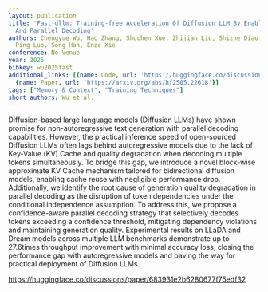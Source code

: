 ```yaml
---
layout: publication
title: 'Fast-dllm: Training-free Acceleration Of Diffusion LLM By Enabling KV Cache
  And Parallel Decoding'
authors: Chengyue Wu, Hao Zhang, Shuchen Xue, Zhijian Liu, Shizhe Diao, Ligeng Zhu,
  Ping Luo, Song Han, Enze Xie
conference: No Venue
year: 2025
bibkey: wu2025fast
additional_links: [{name: Code, url: 'https://huggingface.co/discussions/paper/683931e2b6280677f75edf32'},
  {name: Paper, url: 'https://arxiv.org/abs/hf2505.22618'}]
tags: ["Memory & Context", "Training Techniques"]
short_authors: Wu et al.
---
```

Diffusion-based large language models (Diffusion LLMs) have shown promise for non-autoregressive text generation with parallel decoding capabilities. However, the practical inference speed of open-sourced Diffusion LLMs often lags behind autoregressive models due to the lack of Key-Value (KV) Cache and quality degradation when decoding multiple tokens simultaneously. To bridge this gap, we introduce a novel block-wise approximate KV Cache mechanism tailored for bidirectional diffusion models, enabling cache reuse with negligible performance drop. Additionally, we identify the root cause of generation quality degradation in parallel decoding as the disruption of token dependencies under the conditional independence assumption. To address this, we propose a confidence-aware parallel decoding strategy that selectively decodes tokens exceeding a confidence threshold, mitigating dependency violations and maintaining generation quality. Experimental results on LLaDA and Dream models across multiple LLM benchmarks demonstrate up to 27.6times throughput improvement with minimal accuracy loss, closing the performance gap with autoregressive models and paving the way for practical deployment of Diffusion LLMs.

https://huggingface.co/discussions/paper/683931e2b6280677f75edf32